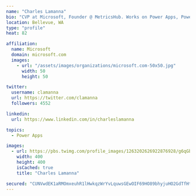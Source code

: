 ```yaml
---
name: "Charles Lamanna"
bio: "CVP at Microsoft, Founder @ MetricsHub. Works on Power Apps, Power Automate, Power Virtual Agent, Common Data Service and Dynamics 365."
location: Bellevue, WA
type: "profile"
heat: 82

affiliation:
  name: Microsoft
  domain: microsoft.com
  images:
    - url: "/assets/images/organizations/microsoft.com-50x50.jpg"
      width: 50
      height: 50

twitter:
  username: clamanna
  url: https://twitter.com/clamanna
  followers: 4552

linkedin:
  url: https://www.linkedin.com/in/charleslamanna

topics:
  - Power Apps

images:
  - url: https://pbs.twimg.com/profile_images/1263202626922876928/g6qGbHZ-_400x400.jpg
    width: 400
    height: 400
    isCached: true
    title: "Charles Lamanna"

secured: "CUNVwdEK1aRMOmxeuhR1lHwkqzWrYvLquwsGEwOIF69HO89bhyjuHO2GdTfHtyHE+HkehQyfNdu/SsqF3pwJZ9bCaEf6N9HhNAbWMerv0JmDaUdC0he9R64L86QPOzXTAqTEoCpZqmDxEM+zPi7WIa7b7h2YIzasqbbxPR9bJXP6Mhqop7VF5dwcnEIerOCrCxBZyl059AcCOzk2HvMRcL9zisxF9MKcPCNbpp+U6x5+S8AFdgeYRmA45tNDqhcS/GVWe/5MbERknHAgCuCHX3pKcDGG0L9dVjjBnrYnp+X5lzQNWwP/kXpa94pR0qNe5gkxqpX1prw5IQ4vjDrwg56JgVwx8sDlXgskQxJOPOcAkmit39PTdWJbBl/2CMkzYaORg0p4wtGfqHdsCBSwVj7ECmRV4PJdKKy4TgBm8sI=;d1FHZxIJFuCJdlUruDLwdw=="
---
```



